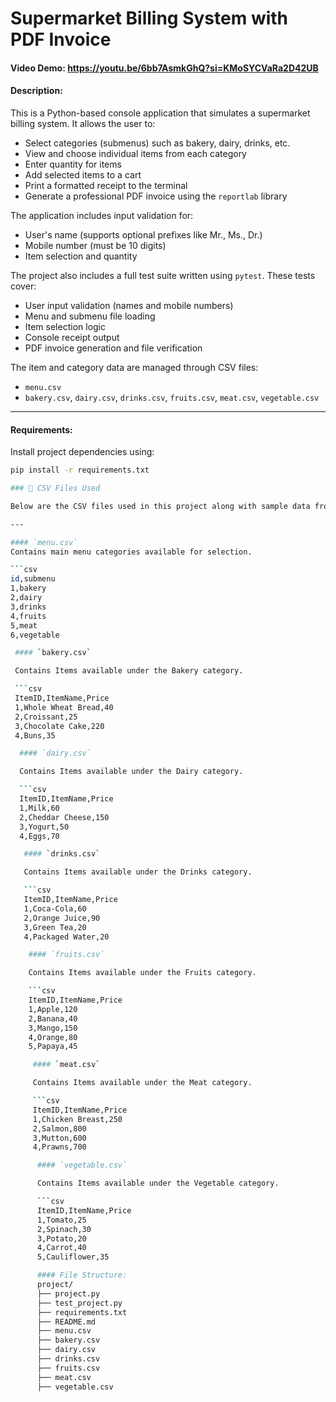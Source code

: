 # Supermarket Billing System with PDF Invoice

#### Video Demo: <https://youtu.be/6bb7AsmkGhQ?si=KMoSYCVaRa2D42UB>

#### Description:
This is a Python-based console application that simulates a supermarket billing system. It allows the user to:

- Select categories (submenus) such as bakery, dairy, drinks, etc.
- View and choose individual items from each category
- Enter quantity for items
- Add selected items to a cart
- Print a formatted receipt to the terminal
- Generate a professional PDF invoice using the `reportlab` library

The application includes input validation for:
- User's name (supports optional prefixes like Mr., Ms., Dr.)
- Mobile number (must be 10 digits)
- Item selection and quantity

The project also includes a full test suite written using `pytest`. These tests cover:

- User input validation (names and mobile numbers)
- Menu and submenu file loading
- Item selection logic
- Console receipt output
- PDF invoice generation and file verification

The item and category data are managed through CSV files:
- `menu.csv`
- `bakery.csv`, `dairy.csv`, `drinks.csv`, `fruits.csv`, `meat.csv`, `vegetable.csv`

---

#### Requirements:
Install project dependencies using:

```bash
pip install -r requirements.txt

### 📁 CSV Files Used

Below are the CSV files used in this project along with sample data from each:

---

#### `menu.csv`
Contains main menu categories available for selection.

```csv
id,submenu
1,bakery
2,dairy
3,drinks
4,fruits
5,meat
6,vegetable

 #### `bakery.csv`

 Contains Items available under the Bakery category.

 ```csv
 ItemID,ItemName,Price
 1,Whole Wheat Bread,40
 2,Croissant,25
 3,Chocolate Cake,220
 4,Buns,35

  #### `dairy.csv`

  Contains Items available under the Dairy category.

  ```csv
  ItemID,ItemName,Price
  1,Milk,60
  2,Cheddar Cheese,150
  3,Yogurt,50
  4,Eggs,70

   #### `drinks.csv`

   Contains Items available under the Drinks category.

   ```csv
   ItemID,ItemName,Price
   1,Coca-Cola,60
   2,Orange Juice,90
   3,Green Tea,20
   4,Packaged Water,20

    #### `fruits.csv`

    Contains Items available under the Fruits category.

    ```csv
    ItemID,ItemName,Price
    1,Apple,120
    2,Banana,40
    3,Mango,150
    4,Orange,80
    5,Papaya,45

     #### `meat.csv`

     Contains Items available under the Meat category.

     ```csv
     ItemID,ItemName,Price
     1,Chicken Breast,250
     2,Salmon,800
     3,Mutton,600
     4,Prawns,700

      #### `vegetable.csv`

      Contains Items available under the Vegetable category.

      ```csv
      ItemID,ItemName,Price
      1,Tomato,25
      2,Spinach,30
      3,Potato,20
      4,Carrot,40
      5,Cauliflower,35

      #### File Structure:
      project/
      ├── project.py
      ├── test_project.py
      ├── requirements.txt
      ├── README.md
      ├── menu.csv
      ├── bakery.csv
      ├── dairy.csv
      ├── drinks.csv
      ├── fruits.csv
      ├── meat.csv
      ├── vegetable.csv
